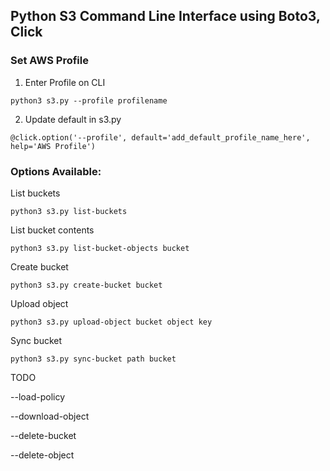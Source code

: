 
## Python S3 Command Line Interface using Boto3, Click

### Set AWS Profile

1) Enter Profile on CLI
```
python3 s3.py --profile profilename
```
2) Update default in s3.py
```
@click.option('--profile', default='add_default_profile_name_here', help='AWS Profile')
```

### Options Available:

List buckets              
```
python3 s3.py list-buckets
```

List bucket contents              
```
python3 s3.py list-bucket-objects bucket
```

Create bucket
```
python3 s3.py create-bucket bucket
```

Upload object
```
python3 s3.py upload-object bucket object key
```

Sync bucket
```
python3 s3.py sync-bucket path bucket
```




TODO

--load-policy

--download-object

--delete-bucket

--delete-object
